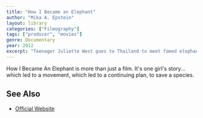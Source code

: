 ```yaml
---
title: "How I Became an Elephant"
author: "Mika A. Epstein"
layout: library
categories: ["Filmography"]
tags: ["producer", "movies"]
genre: Documentary
year: 2012
excerpt: "Teenager Juliette West goes to Thailand to meet famed elephant savior Lek Chailert and help transport an abused female to her new home at a sanctuary called Elephant Nature Park."
---
```


How I Became An Elephant is more than just a film. It's one girl's story... which led to a movement, which led to a continuing plan, to save a species.

## See Also

* [Official Website](http://www.howibecameanelephant.com)
